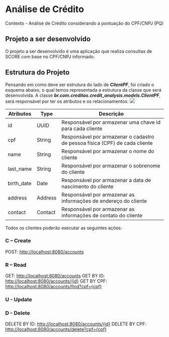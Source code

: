 # Análise de Crédito

Contexto - Análise de Crédito considerando a pontuação do CPF/CNPJ (PQ)


## Projeto a ser desenvolvido

O projeto a ser desenvolvido é uma aplicação que realiza consultas de SCORE com base no CPF/CNPJ informado.

## Estrutura do Projeto

Pensando em como deve ser estrutura do lado de **_ClientPF_**, foi criado o esquema abaixo, o qual temos representada a estrutura da classe que será desenvolvida.
A classe **_br.com.creditas.credit_analysis.models.ClientPF_**, será responsável por ter os atributos e os relacionamentos:
![](https://documents.lucid.app/documents/1b4e0075-9d4c-4add-8986-59a912c457c3/pages/0_0?a=958&x=102&y=159&w=1276&h=453&store=1&accept=image%2F*&auth=LCA%205afe58fba57943ead0b59cdd784647c2997ca683-ts%3D1654264421)


| Atributos  | Type  | Descrição|
| ------------ | ------------------------- |------------ |
| id  | UUID | Responsável por armazenar uma chave id para cada cliente |
|  cpf |  String  |  Responsável por armazenar o cadastro de pessoa física (CPF) de cada cliente |
|  name |  String |  Responsável por armazenar o nome do cliente|
|  last_name |  String | Responsável por armazenar o sobrenome do cliente |
|  birth_date | Date  | Responsável por armazenar a data de nascimento do cliente  |
|  address |  Address | Responsável por armazenar as informações de endereço do cliente |
|  contact |  Contact | Responsável por armazenar as informações de contato do cliente |


Todos os clientes poderão executar as seguintes ações:

### C – Create
POST: [http://localhost:8080/accounts](http://localhost:8080/accounts)

### R – Read
GET: [http://localhost:8080/accounts](http://localhost:8080/accounts)
GET BY ID: [http://localhost:8080/accounts/{id}](http://localhost:8080/accounts/{id})
GET BY CPF: [http://localhost:8080/accounts/find?cpf={cpf}](http://localhost:8080/accounts/find?cpf={cpf})

### U - Update


### D - Delete
DELETE BY ID: [http://localhost:8080/accounts/{id}](http://localhost:8080/accounts/{id})
DELETE BY CPF: [http://localhost:8080/accounts/delete?cpf={cpf}](http://localhost:8080/accounts/delete?cpf={cpf})